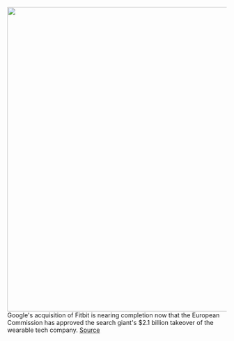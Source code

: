 <img src='https://cdn.vox-cdn.com/thumbor/SeRC3vtLJkZimy81e-4v_feVATE=/0x0:4000x2668/1200x800/filters:focal(1680x1014:2320x1654)/cdn.vox-cdn.com/uploads/chorus_image/image/68528744/20200919FitbitSense5.0.0.jpg' width='700px' /><br/>
Google's acquisition of Fitbit is nearing completion now that the European Commission has approved the search giant's $2.1 billion takeover of the wearable tech company.
<a href='https://www.theverge.com/2020/12/17/22158271/googles-fitbit-deal-eu-regulator-approval'> Source <a/>